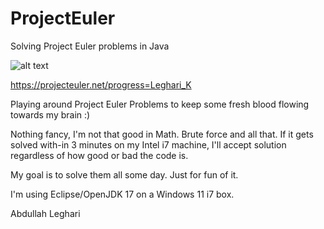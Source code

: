 # ProjectEuler
Solving Project Euler problems in Java

![alt text](https://projecteuler.net/profile/Leghari_K.png)



https://projecteuler.net/progress=Leghari_K




Playing around Project Euler Problems to keep some fresh blood flowing towards my brain :)

Nothing fancy, I'm not that good in Math. Brute force and all that. If it gets solved with-in 3 minutes on my Intel i7 machine, I'll accept solution regardless of how good or bad the code is.

My goal is to solve them all some day. Just for fun of it.



I'm using Eclipse/OpenJDK 17 on a Windows 11 i7 box.

Abdullah Leghari
